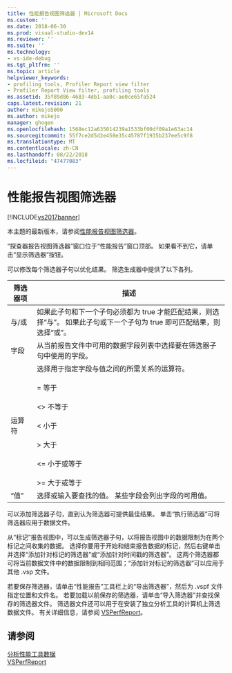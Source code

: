```yaml
---
title: 性能报告视图筛选器 | Microsoft Docs
ms.custom: ''
ms.date: 2018-06-30
ms.prod: visual-studio-dev14
ms.reviewer: ''
ms.suite: ''
ms.technology:
- vs-ide-debug
ms.tgt_pltfrm: ''
ms.topic: article
helpviewer_keywords:
- profiling tools, Profiler Report view filter
- Profiler Report View filter, profiling tools
ms.assetid: 35f89d86-4683-4db1-aa0c-ae0ce65fa524
caps.latest.revision: 21
author: mikejo5000
ms.author: mikejo
manager: ghogen
ms.openlocfilehash: 1568ec12a635014239a1533bf00df09a1e63ac14
ms.sourcegitcommit: 55f7ce2d5d2e458e35c45787f1935b237ee5c9f8
ms.translationtype: MT
ms.contentlocale: zh-CN
ms.lasthandoff: 08/22/2018
ms.locfileid: "47477083"
---
```

# <a name="performance-report-view-filter"></a>性能报告视图筛选器
[!INCLUDE[vs2017banner](../includes/vs2017banner.md)]

本主题的最新版本，请参阅[性能报告视图筛选器](https://docs.microsoft.com/visualstudio/profiling/performance-report-view-filter)。  
  
“探查器报告视图筛选器”窗口位于“性能报告”窗口顶部。 如果看不到它，请单击“显示筛选器”按钮。  
  
 可以修改每个筛选器子句以优化结果。 筛选生成器中提供了以下各列。  
  
|筛选器项|描述|  
|-----------------|-----------------|  
|与/或|如果此子句和下一个子句必须都为 true 才能匹配结果，则选择“与”。 如果此子句或下一个子句为 true 即可匹配结果，则选择“或”。|  
|字段|从当前报告文件中可用的数据字段列表中选择要在筛选器子句中使用的字段。|  
|运算符|选择用于指定字段与值之间的所需关系的运算符。<br /><br /> =    等于<br /><br /> <>  不等于<br /><br /> <    小于<br /><br /> >    大于<br /><br /> <=  小于或等于<br /><br /> >=  大于或等于|  
|“值”|选择或输入要查找的值。 某些字段会列出字段的可用值。|  
  
 可以添加筛选器子句，直到认为筛选器可提供最佳结果。 单击“执行筛选器”可将筛选器应用于数据文件。  
  
 从“标记”报告视图中，可以生成筛选器子句，以将报告视图中的数据限制为在两个标记之间收集的数据。 选择你要用于开始和结束报告数据的标记，然后右键单击并选择“添加针对标记的筛选器”或“添加针对时间戳的筛选器”。 这两个筛选器都可将当前数据文件中的数据限制到相同范围；“添加针对标记的筛选器”可以应用于其他 .vsp 文件。  
  
 若要保存筛选器，请单击“性能报告”工具栏上的“导出筛选器”，然后为 .vspf 文件指定位置和文件名。 若要加载以前保存的筛选器，请单击“导入筛选器”并查找保存的筛选器文件。 筛选器文件还可以用于在安装了独立分析工具的计算机上筛选数据文件。 有关详细信息，请参阅 [VSPerfReport](../profiling/vsperfreport.md)。  
  
## <a name="see-also"></a>请参阅  
 [分析性能工具数据](../profiling/analyzing-performance-tools-data.md)   
 [VSPerfReport](../profiling/vsperfreport.md)



